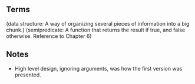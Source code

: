 Terms
-----
(data structure: A way of organizing several pieces of information into a big chunk.)
(semipredicate: A function that returns the result if true, and false otherwise. Reference to Chapter 6)

Notes
-----
* High level design, ignoring arguments, was how the first version was presented.
